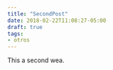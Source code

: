 ```yaml
---
title: "SecondPost"
date: 2018-02-22T11:08:27-05:00
draft: true
tags:
- otros
---
```


This a second wea.
